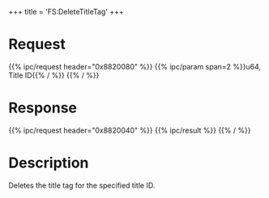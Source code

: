 +++
title = 'FS:DeleteTitleTag'
+++

# Request

{{% ipc/request header="0x8820080" %}}
{{% ipc/param span=2 %}}u64, Title ID{{% / %}}
{{% / %}}

# Response

{{% ipc/request header="0x8820040" %}}
{{% ipc/result %}}
{{% / %}}

# Description

Deletes the title tag for the specified title ID.
